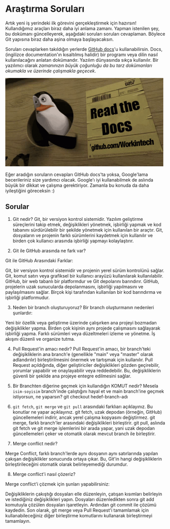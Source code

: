 # Araştırma Soruları

Artık yeni iş yerindeki ilk görevini gerçekleştirmek için hazırsın! Kullandığımız araçları biraz daha iyi anlama zamanı. Yapman istenilen şey, bu dokümanı güncelleyerek, aşağıdaki soruları soruları cevaplaman. Böylece Git yapısına biraz daha aşina olmaya başlayacaksın.

Soruları cevaplarken takıldığın yerlerde [GitHub docs](https://docs.github.com/en)'u kullanabilirsin. Docs, (ingilizce documentation'ın kısaltılmış halidir) bir programı veya dilin nasıl kullanılacağını anlatan dokümandır. Yazılım dünyasında sıkça kullanılır. Bir yazılımcı olarak _zamanınızın büyük çoğunluğu da bu tarz dokümanları okumakla ve üzerinde çalışmakla geçecek_.

![READ THE DOCS](https://github.com/Workintech/FSWeb-S1G1-Projesi-Web-Development-Projesi-icin-Git/blob/main/read-the-docs-wit.gif?raw=true)

Eğer aradığın soruların cevapları GitHub docs'ta yoksa, Google'lama becerileriniz size yardımcı olacak. Google'ı iyi kullanabilmek de aslında büyük bir dikkat ve çalışma gerektiriyor. Zamanla bu konuda da daha iyileştiğini göreceksin :)

## Sorular

1. Git nedir?
   Git, bir versiyon kontrol sistemidir. Yazılım geliştirme süreçlerini takip etmek, değişiklikleri yönetmek, işbirliği yapmak ve kod tabanını sürdürülebilir bir şekilde yönetmek için kullanılan bir araçtır. Git, dosyaların ve projenin farklı sürümlerini kaydetmek için kullanılır ve birden çok kullanıcı arasında işbirliği yapmayı kolaylaştırır.

2. Git ile GitHub arasında ne fark var?

Git ile GitHub Arasındaki Farklar:

Git, bir versiyon kontrol sistemidir ve projenin yerel sürüm kontrolünü sağlar. Git, komut satırı veya grafiksel bir kullanıcı arayüzü kullanılarak kullanılabilir.
GitHub, bir web tabanlı bir platformdur ve Git depolarını barındırır. GitHub, projelerin uzak sunucularda depolanmasını, işbirliği yapılmasını ve paylaşılmasını sağlar. Birçok kişi tarafından kullanılan bir kod barındırma ve işbirliği platformudur.

3. Neden bir branch oluşturuyoruz?
   Bir branch oluşturmanın nedenleri şunlardır:

Yeni bir özellik veya geliştirme üzerinde çalışırken ana projeyi bozmadan değişiklikler yapma.
Birden çok kişinin aynı projede çalışmasını sağlayarak işbirliği yapma.
Farklı sürümleri veya düzeltmeleri izleme ve yönetme.
İş akışını düzenli ve organize tutma.

4. Pull Request'in amacı nedir?
   Pull Request'in amacı, bir branch'teki değişikliklerin ana branch'e (genellikle "main" veya "master" olarak adlandırılır) birleştirilmesini önermek ve tartışmak için kullanılır. Pull Request açıldığında, diğer geliştiriciler değişiklikleri gözden geçirebilir, yorumlar yapabilir ve onaylayabilir veya reddedebilir. Bu, değişikliklerin güvenli bir şekilde ana projeye entegre edilmesini sağlar.

5. Bir Branchten diğerine geçmek için kullandığın KOMUT nedir? Mesela `isim-soyisim` branch'inde çalıştığını hayal et ve main branch'ine geçmek istiyorsun, ne yaparsın?
   git checkout hedef-branch-adı

6. `git fetch`, `git merge` ve `git pull` arasındaki farklıarı açıklayınız. Bu konutlar ne yapar açıklayınız.
   git fetch, uzak depodan (örneğin, GitHub) güncellemeleri indirir, ancak yerel çalışma kopyasını değiştirmez.
   git merge, farklı branch'ler arasındaki değişiklikleri birleştirir.
   git pull, aslında git fetch ve git merge işlemlerini bir arada yapar, yani uzak depodan güncellemeleri çeker ve otomatik olarak mevcut branch ile birleştirir.

7. Merge conflict nedir?

Merge Conflict, farklı branch'lerde aynı dosyanın aynı satırlarında yapılan çakışan değişiklikler sonucunda ortaya çıkar. Bu, Git'in hangi değişikliklerin birleştirileceğini otomatik olarak belirleyemediği durumdur.

8. Merge conflict'i nasıl çözeriz?

Merge conflict'i çözmek için şunları yapabilirsiniz:

Değişikliklerin çakıştığı dosyaları elle düzenleyin, çatışan kısımları belirleyin ve istediğiniz değişiklikleri yapın.
Dosyaları düzenledikten sonra git add komutuyla çözülen dosyaları işaretleyin.
Ardından git commit ile çözümü kaydedin.
Son olarak, git merge veya Pull Request'i tamamlamak için kullanabileceğiniz diğer birleştirme komutlarını kullanarak birleştirmeyi tamamlayın.
